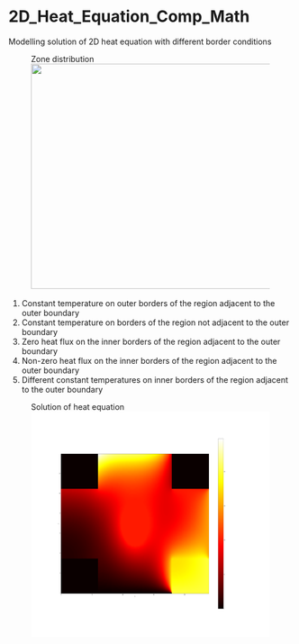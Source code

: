 # 2D_Heat_Equation_Comp_Math
Modelling solution of 2D heat equation with different border conditions


<figure>
  <figtitle>Zone distribution</figtitle>
  <img src="./Zone_distibution.jpg.png" width="700" height="400">
</figure>


1) Constant temperature on outer borders of the region adjacent to the outer boundary
2) Constant temperature on borders of the region not adjacent to the outer boundary
3) Zero heat flux on the inner borders of the region adjacent to the outer boundary
4) Non-zero heat flux on the inner borders of the region adjacent to the outer boundary
5) Different constant temperatures on inner borders of the region adjacent to the outer boundary

<figure>
  <figtitle>Solution of heat equation</figtitle>
  <img src="./temp.png" width="700" height="400">
</figure>

